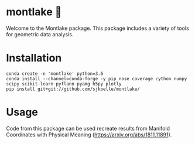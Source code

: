 # montlake 🛶
Welcome to the Montlake package.
This package includes a variety of tools for geometric data analysis.

# Installation

```
conda create -n 'montlake' python=3.6
conda install --channel=conda-forge -y pip nose coverage cython numpy scipy scikit-learn pyflann pyamg h5py plotly
pip install git+git://github.com/sjkoelle/montlake/
```

# Usage

Code from this package can be used recreate results from Manifold Coordinates with Physical Meaning (https://arxiv.org/abs/1811.11891).
